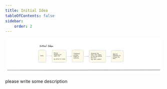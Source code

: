 ```yaml
---
title: Initial Idea
tableOfContents: false
sidebar:
    order: 2
---
```


![Initial Idea](./images/initial-idea.png)

please write some description
